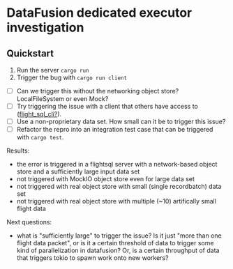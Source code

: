 # DataFusion dedicated executor investigation

## Quickstart

1. Run the server `cargo run`
2. Trigger the bug with `cargo run client`

- [ ] Can we trigger this without the networking object store? LocalFileSystem or even Mock?
- [ ] Try triggering the issue with a client that others have access to ([flight_sql_cli?](https://github.com/apache/arrow-rs/blob/main/arrow-flight/src/bin/flight_sql_client.rs)).
- [ ] Use a non-proprietary data set. How small can it be to trigger this issue?
- [ ] Refactor the repro into an integration test case that can be triggered with `cargo test`.

Results:
- the error is triggered in a flightsql server with a network-based object store and a sufficiently large input data set
- not triggered with MockIO object store even for large data set
- not triggered with real object store with small (single recordbatch) data set
- not triggered with real object store with multiple (~10) artifically small flight data

Next questions:
- what is "sufficiently large"  to trigger the issue? Is it just "more than one flight data packet", or is it a certain threshold
  of data to trigger some kind of parallelization in datafusion? Or, is a certain throughput of data that triggers tokio to spawn
  work onto new workers?
